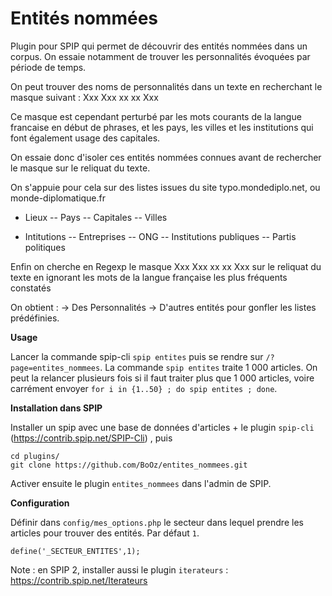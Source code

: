 # Entités nommées

Plugin pour SPIP qui permet de découvrir des entités nommées dans un corpus. On essaie notamment de trouver les personnalités évoquées par période de temps.

On peut trouver des noms de personnalités dans un texte en recherchant le masque suivant : Xxx Xxx xx xx Xxx

Ce masque est cependant perturbé par les mots courants de la langue francaise en début de phrases, et les pays, les villes et les institutions qui font également usage des capitales.

On essaie donc d'isoler ces entités nommées connues avant de rechercher le masque sur le reliquat du texte.

On s'appuie pour cela sur des listes issues du site typo.mondediplo.net, ou monde-diplomatique.fr
- Lieux
-- Pays
-- Capitales
-- Villes

- Intitutions
-- Entreprises
-- ONG
-- Institutions publiques
-- Partis politiques


Enfin on cherche en Regexp le masque Xxx Xxx xx xx Xxx sur le reliquat du texte en ignorant les mots de la langue française les plus fréquents constatés

On obtient :
-> Des Personnalités
-> D'autres entités pour gonfler les listes prédéfinies.

**Usage**

Lancer la commande spip-cli `spip entites` puis se rendre sur `/?page=entites_nommees`. La commande `spip entites` traite 1 000 articles. On peut la relancer plusieurs fois si il faut traiter plus que 1 000 articles, voire carrément envoyer `for i in {1..50} ; do spip entites ; done`.

**Installation dans SPIP**

Installer un spip avec une base de données d'articles + le plugin `spip-cli` (https://contrib.spip.net/SPIP-Cli) , puis

```
cd plugins/
git clone https://github.com/BoOz/entites_nommees.git
```
Activer ensuite le plugin `entites_nommees` dans l'admin de SPIP.

**Configuration**

Définir dans `config/mes_options.php` le secteur dans lequel prendre les articles pour trouver des entités. Par défaut `1`.
```
define('_SECTEUR_ENTITES',1);
```
Note : en SPIP 2, installer aussi le plugin `iterateurs` : https://contrib.spip.net/Iterateurs

